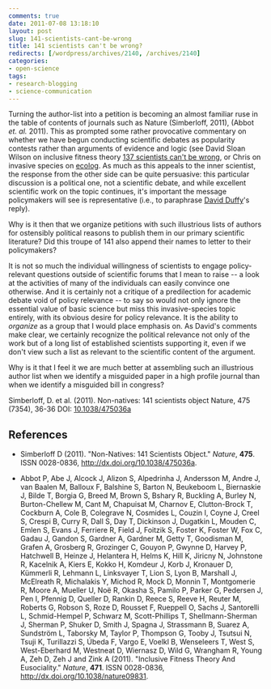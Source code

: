 ```yaml
---
comments: true
date: 2011-07-08 13:18:10
layout: post
slug: 141-scientists-cant-be-wrong
title: 141 scientists can't be wrong?
redirects: [/wordpress/archives/2140, /archives/2140]
categories:
- open-science
tags:
- research-blogging
- science-communication
---
```


Turning the author-list into a petition is becoming an almost familiar ruse in the table of contents of journals such as Nature (Simberloff, 2011), (Abbot _et. al._ 2011).  This as prompted some rather provocative commentary on whether we have begun conducting scientific debates as popularity contests rather than arguments of evidence and logic (see David Sloan Wilson on inclusive fitness theory [137 scientists can't be wrong](http://scienceblogs.com/evolution/2011/03/139_co-authors_cant_be_wrong--.php), or Chris on invasive species on [ecolog](https://listserv.umd.edu/cgi-bin/wa?A2=ind1107a&L=ecolog-l&P=4347).  As much as this appeals to the inner scientist, the response from the other side can be quite persuasive: this particular discussion is a political one, not a scientific debate, and while excellent scientific work on the topic continues, it's important the message policymakers will see is representative (i.e., to paraphrase [David Duffy](https://listserv.umd.edu/cgi-bin/wa?A2=ind1107a&L=ecolog-l&P=4764)'s reply).  

Why is it then that we organize petitions with such illustrious lists of authors for ostensibly political reasons to publish them in our primary scientific literature?  Did this troupe of 141 also append their names to letter to their policymakers?  

It is not so much the individual willingness of scientists to engage policy-relevant questions outside of scientific forums that I mean to raise -- a look at the activities of many of the individuals can easily convince one otherwise.  And it is certainly not a critique of a predilection for academic debate void of policy relevance -- to say so would not only ignore the essential value of basic science but miss this invasive-species topic entirely, with its obvious desire for policy relevance. It is the ability to _organize_ as a group that I would place emphasis on.  As David's comments make clear, we certainly recognize the political relevance not only of the work but of a long list of established scientists supporting it, even if we don't view such a list as relevant to the scientific content of the argument.  

Why is it that I feel it we are much better at assembling such an illustrious author list when we identify a misguided paper in a high profile journal than when we identify a misguided bill in congress?


Simberloff, D. et al. (2011). Non-natives: 141 scientists object Nature, 475 (7354), 36-36 DOI: [10.1038/475036a](http://dx.doi.org/10.1038/475036a)

## References


- Simberloff D (2011).
"Non-Natives: 141 Scientists Object."
*Nature*, **475**.
ISSN 0028-0836, <a href="http://dx.doi.org/10.1038/475036a">http://dx.doi.org/10.1038/475036a</a>.

- Abbot P, Abe J, Alcock J, Alizon S, Alpedrinha J, Andersson M, Andre J, van Baalen M, Balloux F, Balshine S, Barton N, Beukeboom L, Biernaskie J, Bilde T, Borgia G, Breed M, Brown S, Bshary R, Buckling A, Burley N, Burton-Chellew M, Cant M, Chapuisat M, Charnov E, Clutton-Brock T, Cockburn A, Cole B, Colegrave N, Cosmides L, Couzin I, Coyne J, Creel S, Crespi B, Curry R, Dall S, Day T, Dickinson J, Dugatkin L, Mouden C, Emlen S, Evans J, Ferriere R, Field J, Foitzik S, Foster K, Foster W, Fox C, Gadau J, Gandon S, Gardner A, Gardner M, Getty T, Goodisman M, Grafen A, Grosberg R, Grozinger C, Gouyon P, Gwynne D, Harvey P, Hatchwell B, Heinze J, Helantera H, Helms K, Hill K, Jiricny N, Johnstone R, Kacelnik A, Kiers E, Kokko H, Komdeur J, Korb J, Kronauer D, Kümmerli R, Lehmann L, Linksvayer T, Lion S, Lyon B, Marshall J, McElreath R, Michalakis Y, Michod R, Mock D, Monnin T, Montgomerie R, Moore A, Mueller U, Noë R, Okasha S, Pamilo P, Parker G, Pedersen J, Pen I, Pfennig D, Queller D, Rankin D, Reece S, Reeve H, Reuter M, Roberts G, Robson S, Roze D, Rousset F, Rueppell O, Sachs J, Santorelli L, Schmid-Hempel P, Schwarz M, Scott-Phillips T, Shellmann-Sherman J, Sherman P, Shuker D, Smith J, Spagna J, Strassmann B, Suarez A, Sundström L, Taborsky M, Taylor P, Thompson G, Tooby J, Tsutsui N, Tsuji K, Turillazzi S, Úbeda F, Vargo E, Voelkl B, Wenseleers T, West S, West-Eberhard M, Westneat D, Wiernasz D, Wild G, Wrangham R, Young A, Zeh D, Zeh J and Zink A (2011).
"Inclusive Fitness Theory And Eusociality."
*Nature*, **471**.
ISSN 0028-0836, <a href="http://dx.doi.org/10.1038/nature09831">http://dx.doi.org/10.1038/nature09831</a>.
